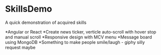 # SkillsDemo
A quick demonstration of acquired skills

*Angular or React
*Create news ticker, verticle auto-scroll with hover stop and manual scroll
*Responsive design with MCV menu
*Message board using MongoDB
*Something to make people smile/laugh - giphy silly request maybe
